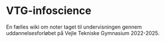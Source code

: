 # VTG-infoscience
En fælles wiki om noter taget til undervisningen gennem uddannelsesforløbet på Vejle Tekniske Gymnasium 2022-2025.
